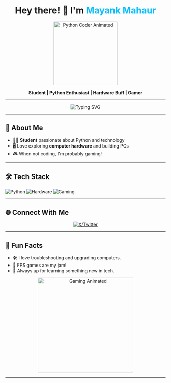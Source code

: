 <!-- Profile README for MAYANK-MAHAUR -->

<h1 align="center">
  Hey there! 👋 I'm <span style="color:#00BFFF;">Mayank Mahaur</span>
</h1>

<p align="center">
  <img src="https://media.giphy.com/media/3oKIPwoeGErMmaI43C/giphy.gif" width="200" alt="Python Coder Animated" />
</p>

<p align="center">
  <b>Student | Python Enthusiast | Hardware Buff | Gamer</b>
</p>

---

<p align="center">
  <img src="https://readme-typing-svg.herokuapp.com?font=Fira+Code&duration=2500&pause=1000&color=00BFFF&center=true&vCenter=true&width=435&lines=Welcome+to+my+GitHub!;Always+Learning+Something+New...;Building+and+Breaking+PCs+%F0%9F%92%BB;Gaming+is+Life+%F0%9F%8E%AE" alt="Typing SVG" />
</p>

---

## 🚀 About Me

- 🧑‍💻 **Student** passionate about Python and technology
- 🖥️ Love exploring <b>computer hardware</b> and building PCs
- 🎮 When not coding, I'm probably gaming!

---

## 🛠️ Tech Stack

![Python](https://img.shields.io/badge/-Python-3776AB?logo=python&logoColor=fff&style=flat-square)
![Hardware](https://img.shields.io/badge/-PC%20Hardware-0078D6?logo=windows&logoColor=fff&style=flat-square)
![Gaming](https://img.shields.io/badge/-Gaming-9146FF?logo=twitch&logoColor=fff&style=flat-square)

---

## 🌐 Connect With Me

<p align="center">
  <a href="https://x.com/_MAYANKMAHAUR" target="_blank">
    <img src="https://img.shields.io/badge/X-1DA1F2?style=for-the-badge&logo=x&logoColor=white" alt="X/Twitter"/>
  </a>
</p>

---

## 🎉 Fun Facts

- 🛠️ I love troubleshooting and upgrading computers.
- 🎯 FPS games are my jam!
- 🤖 Always up for learning something new in tech.

<p align="center">
  <img src="https://media.giphy.com/media/l0MYt5jPR6QX5pnqM/giphy.gif" width="300" alt="Gaming Animated" />
</p>

---

<!--
**MAYANK-MAHAUR/MAYANK-MAHAUR** is a ✨ special ✨ repository because its `README.md` (this file) appears on your GitHub profile.
-->
